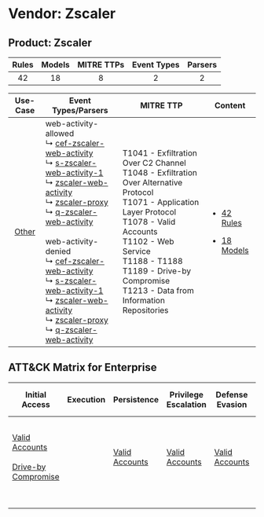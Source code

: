 Vendor: Zscaler
===============
Product: Zscaler
----------------
| Rules | Models | MITRE TTPs | Event Types | Parsers |
|:-----:|:------:|:----------:|:-----------:|:-------:|
|  42   |   18   |     8      |      2      |    2    |

|                Use-Case                | Event Types/Parsers                                                                                                                                                                                                                                                                                                                                                                                                                                                                                                                                                                                                                                                                                                                                                                                                                                       | MITRE TTP                                                                                                                                                                                                                                                                       | Content                                                                                            |
|:--------------------------------------:| --------------------------------------------------------------------------------------------------------------------------------------------------------------------------------------------------------------------------------------------------------------------------------------------------------------------------------------------------------------------------------------------------------------------------------------------------------------------------------------------------------------------------------------------------------------------------------------------------------------------------------------------------------------------------------------------------------------------------------------------------------------------------------------------------------------------------------------------------------- | ------------------------------------------------------------------------------------------------------------------------------------------------------------------------------------------------------------------------------------------------------------------------------- | -------------------------------------------------------------------------------------------------- |
| [Other](../../../UseCases/uc_other.md) |  web-activity-allowed<br> ↳ [cef-zscaler-web-activity](Parsers/parserContent_cef-zscaler-web-activity.md)<br> ↳ [s-zscaler-web-activity-1](Parsers/parserContent_s-zscaler-web-activity-1.md)<br> ↳ [zscaler-web-activity](Parsers/parserContent_zscaler-web-activity.md)<br> ↳ [zscaler-proxy](Parsers/parserContent_zscaler-proxy.md)<br> ↳ [q-zscaler-web-activity](Parsers/parserContent_q-zscaler-web-activity.md)<br><br> web-activity-denied<br> ↳ [cef-zscaler-web-activity](Parsers/parserContent_cef-zscaler-web-activity.md)<br> ↳ [s-zscaler-web-activity-1](Parsers/parserContent_s-zscaler-web-activity-1.md)<br> ↳ [zscaler-web-activity](Parsers/parserContent_zscaler-web-activity.md)<br> ↳ [zscaler-proxy](Parsers/parserContent_zscaler-proxy.md)<br> ↳ [q-zscaler-web-activity](Parsers/parserContent_q-zscaler-web-activity.md)<br> | T1041 - Exfiltration Over C2 Channel<br>T1048 - Exfiltration Over Alternative Protocol<br>T1071 - Application Layer Protocol<br>T1078 - Valid Accounts<br>T1102 - Web Service<br>T1188 - T1188<br>T1189 - Drive-by Compromise<br>T1213 - Data from Information Repositories<br> | [<ul><li>42 Rules</li></ul><ul><li>18 Models</li></ul>](Rules_Models/r_m_zscaler_zscaler_Other.md) |

ATT&CK Matrix for Enterprise
----------------------------
| Initial Access                                                                                                                              | Execution | Persistence                                                         | Privilege Escalation                                                | Defense Evasion                                                     | Credential Access | Discovery | Lateral Movement | Collection                                                                              | Command and Control                                                                                                                             | Exfiltration                                                                                                                                                                 | Impact |
| ------------------------------------------------------------------------------------------------------------------------------------------- | --------- | ------------------------------------------------------------------- | ------------------------------------------------------------------- | ------------------------------------------------------------------- | ----------------- | --------- | ---------------- | --------------------------------------------------------------------------------------- | ----------------------------------------------------------------------------------------------------------------------------------------------- | ---------------------------------------------------------------------------------------------------------------------------------------------------------------------------- | ------ |
| [Valid Accounts](https://attack.mitre.org/techniques/T1078)<br><br>[Drive-by Compromise](https://attack.mitre.org/techniques/T1189)<br><br> |           | [Valid Accounts](https://attack.mitre.org/techniques/T1078)<br><br> | [Valid Accounts](https://attack.mitre.org/techniques/T1078)<br><br> | [Valid Accounts](https://attack.mitre.org/techniques/T1078)<br><br> |                   |           |                  | [Data from Information Repositories](https://attack.mitre.org/techniques/T1213)<br><br> | [Web Service](https://attack.mitre.org/techniques/T1102)<br><br>[Application Layer Protocol](https://attack.mitre.org/techniques/T1071)<br><br> | [Exfiltration Over Alternative Protocol](https://attack.mitre.org/techniques/T1048)<br><br>[Exfiltration Over C2 Channel](https://attack.mitre.org/techniques/T1041)<br><br> |        |